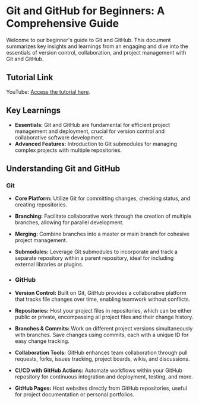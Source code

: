 # Git and GitHub for Beginners: A Comprehensive Guide

Welcome to our beginner's guide to Git and GitHub. This document summarizes key insights and learnings from an engaging
and dive into the essentials of version control, collaboration, and project management with Git and GitHub.

## Tutorial Link
YouTube: [Access the tutorial here](https://www.youtube.com/watch?v=tRZGeaHPoaw&t=1534s).

## Key Learnings

- **Essentials:** Git and GitHub are fundamental for efficient project management and deployment, crucial for version control and collaborative software development.
- **Advanced Features:** Introduction to Git submodules for managing complex projects with multiple repositories.

## Understanding Git and GitHub

### Git

- **Core Platform:** Utilize Git for committing changes, checking status, and creating repositories.
- **Branching:** Facilitate collaborative work through the creation of multiple branches, allowing for parallel development.
- **Merging:** Combine branches into a master or main branch for cohesive project management.
- **Submodules:** Leverage Git submodules to incorporate and track a separate repository within a parent repository, ideal for including external libraries or plugins.

- ### GitHub

- **Version Control:** Built on Git, GitHub provides a collaborative platform that tracks file changes over time, enabling teamwork without conflicts.
- **Repositories:** Host your project files in repositories, which can be either public or private, encompassing all project files and their change history.
- **Branches & Commits:** Work on different project versions simultaneously with branches. Save changes using commits, each with a unique ID for easy change tracking.
- **Collaboration Tools:** GitHub enhances team collaboration through pull requests, forks, issues tracking, project boards, wikis, and discussions.
- **CI/CD with GitHub Actions:** Automate workflows within your GitHub repository for continuous integration and deployment, testing, and more.
- **GitHub Pages:** Host websites directly from GitHub repositories, useful for project documentation or personal portfolios.

